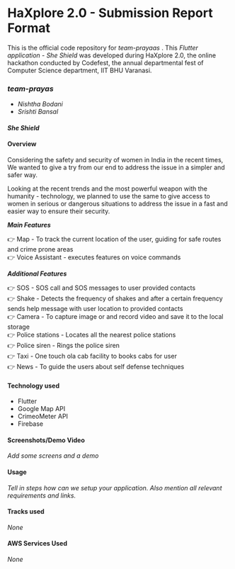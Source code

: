 # HaXplore 2.0 - Submission Report Format

This is the official code repository for _team-prayaas_ . This _Flutter application - She Shield_ was developed during HaXplore 2.0, 
the online hackathon conducted by Codefest, the annual departmental fest of Computer Science department, IIT BHU Varanasi.

### _team-prayas_

* _Nishtha Bodani_
* _Srishti Bansal_

#### _She Shield_


#### Overview

Considering the safety and security of women in India in the recent times, We wanted to give a try from our end to address the issue in a simpler and safer way.

Looking at the recent trends and the most powerful weapon with the humanity - technology, we planned to use the same to give access to women in serious or dangerous situations to address the issue in a fast and easier way to ensure their security.

 ***Main Features***
  
   :point_right: Map - To track the current location of the user, guiding for safe routes and crime prone areas</br>
   :point_right: Voice Assistant - executes features on voice commands</br>
     
  ***Additional Features***
  
   :point_right: SOS - SOS call and SOS messages to user provided contacts</br>
   :point_right: Shake - Detects the frequency of shakes and after a certain frequency sends help message with user location to provided contacts</br>
   :point_right: Camera - To capture image or and record video and save it to the local storage</br>
   :point_right: Police stations - Locates all the nearest police stations</br>
   :point_right: Police siren - Rings the police siren</br>
   :point_right: Taxi - One touch ola cab facility to books cabs for user</br>
   :point_right: News - To guide the users about self defense techniques</br>

#### Technology used
 
- Flutter
- Google Map API
- CrimeoMeter API
- Firebase

#### Screenshots/Demo Video

_Add some screens and a demo_

#### Usage

_Tell in steps how can we setup your application. Also mention all relevant requirements and links._

#### Tracks used

_None_

#### AWS Services Used

_None_
